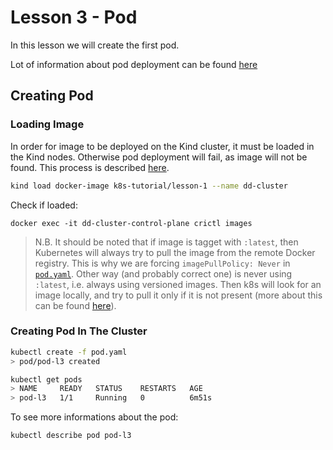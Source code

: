 # Lesson 3 - Pod

In this lesson we will create the first pod.

Lot of information about pod deployment can be found [here](https://www.mirantis.com/blog/introduction-to-yaml-creating-a-kubernetes-deployment/)

## Creating Pod

### Loading Image
In order for image to be deployed on the Kind cluster, it must be loaded in the Kind nodes. Otherwise pod deployment will fail, as image will not be found.
This process is described [here](https://kind.sigs.k8s.io/docs/user/quick-start/#loading-an-image-into-your-cluster).

```bash
kind load docker-image k8s-tutorial/lesson-1 --name dd-cluster
```

Check if loaded:
```
docker exec -it dd-cluster-control-plane crictl images
```

> N.B. It should be noted that if image is tagget with `:latest`, then Kubernetes will always try to pull the image from the remote Docker registry.
> This is why we are forcing `imagePullPolicy: Never` in [`pod.yaml`](pod.yaml).
> Other way (and probably correct one) is never using `:latest`, i.e. always using versioned images. Then k8s will look for an image locally,
> and try to pull it only if it is not present (more about this can be found [here](https://kubernetes.io/docs/concepts/configuration/overview/#container-images)).

### Creating Pod In The Cluster

```bash
kubectl create -f pod.yaml
> pod/pod-l3 created

kubectl get pods
> NAME     READY   STATUS    RESTARTS   AGE
> pod-l3   1/1     Running   0          6m51s
```

To see more informations about the pod:
```bash
kubectl describe pod pod-l3
```



